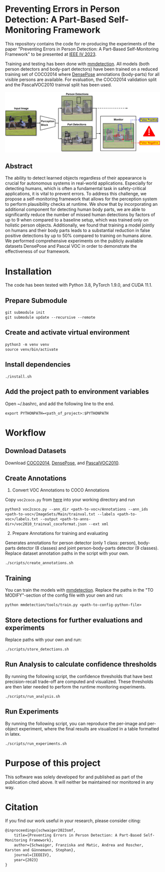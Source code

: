 # Preventing Errors in Person Detection: A Part-Based Self-Monitoring Framework

This repository contains the code for re-producing the experiments of the paper "Preventing Errors in Person Detection: A Part-Based Self-Monitoring Framework" to be presented at [IEEE IV 2023](https://2023.ieee-iv.org/). 

Training and testing has been done with [mmdetection](https://github.com/open-mmlab/mmdetection). All models (both person detectors and body-part detectors) have been trained on a reduced training set of COCO2014 where [DensePose](http://densepose.org/) annotations (body-parts) for all visible persons are available. For evaluation, the COCO2014 validation split and the PascalVOC2010 trainval split has been used.

![](illustration.jpg)

## Abstract

The ability to detect learned objects regardless of
their appearance is crucial for autonomous systems in real-world applications. Especially for detecting humans, which is
often a fundamental task in safety-critical applications, it is vital to prevent errors. To address this challenge, we propose a self-monitoring framework that allows for the perception system to perform plausibility checks at runtime. We show that by incorporating an additional component for detecting human
body parts, we are able to significantly reduce the number of
missed human detections by factors of up to 9 when compared
to a baseline setup, which was trained only on holistic person
objects. Additionally, we found that training a model jointly on
humans and their body parts leads to a substantial reduction
in false positive detections by up to 50% compared to training
on humans alone. We performed comprehensive experiments
on the publicly available datasets DensePose and Pascal VOC
in order to demonstrate the effectiveness of our framework.

# Installation

The code has been tested with Python 3.8, PyTorch 1.9.0, and CUDA 11.1.

## Prepare Submodule

```
git submodule init
git submodule update --recursive --remote
```

## Create and activate virtual environment

```
python3 -m venv venv
source venv/bin/activate
```

## Install dependencies

```
./install.sh
```

## Add the project path to environment variables

Open ~/.bashrc, and add the following line to the end.

```
export PYTHONPATH=<path_of_project>:$PYTHONPATH
```

# Workflow

## Download Datasets

Download [COCO2014](https://cocodataset.org/#download), [DensePose](http://densepose.org/), and [PascalVOC2010](http://host.robots.ox.ac.uk/pascal/VOC/voc2010/).

## Create Annotations

1. Convert VOC Annotations to COCO Annotations

Copy ```voc2coco.py``` from [here](https://github.com/roboflow/voc2coco) into your working directory and run

```
python3 voc2coco.py --ann_dir <path-to-voc>/Annotations --ann_ids <path-to-voc>/ImageSets/Main/trainval.txt --labels <path-to-voc>/labels.txt --output <path-to-anns-dir>/voc2010_trainval_cocoformat.json --ext xml
```

2. Prepare Annotations for training and evaluating

Generates annotations for person detector (only 1 class: person), body-parts detector (8 classes) and joint person-body-parts detector (9 classes). 
Replace dataset annotation paths in the script with your own.

```
./scripts/create_annotations.sh
```

## Training

You can train the models with [mmdetection](https://github.com/open-mmlab/mmdetection). 
Replace the paths in the "TO MODIFY"-section of the config file with your own and run:

```
python mmdetection/tools/train.py <path-to-config-python-file>
```

## Store detections for further evaluations and experiments

Replace paths with your own and run:

```
./scripts/store_detections.sh
```

## Run Analysis to calculate confidence thresholds

By running the following script, the confidence thresholds that have best precision-recall trade-off are computed and visualized. These thresholds are then later needed to perform the runtime monitoring experiments.

```
./scripts/run_analysis.sh
```

## Run Experiments

By running the following script, you can reproduce the per-image and per-object experiment, where the final results are visualized in a table formatted in latex. 

```
./scripts/run_experiments.sh
```

# Purpose of this project

This software was solely developed for and published as part of the publication cited above. It will neither be maintained nor monitored in any way.

# Citation

If you find our work useful in your research, please consider citing:

```
@inproceedings{schwaiger2023smf,
    title={Preventing Errors in Person Detection: A Part-Based Self-Monitoring Framework},
    author={Schwaiger, Franziska and Matic, Andrea and Roscher, Karsten and Günnemann, Stephan},
    journal={IEEEIV},
    year={2023}
}
```
